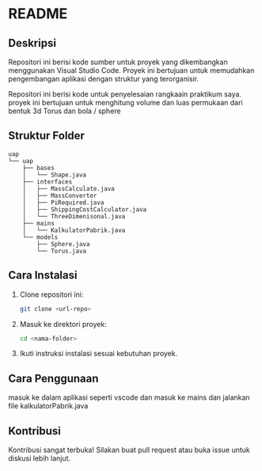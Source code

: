 # README

## Deskripsi

Repositori ini berisi kode sumber untuk proyek yang dikembangkan menggunakan Visual Studio Code. Proyek ini bertujuan untuk memudahkan pengembangan aplikasi dengan struktur yang terorganisir.

Repositori ini berisi kode untuk penyelesaian rangkaain praktikum saya. proyek ini bertujuan untuk menghitung volume dan luas permukaan dari bentuk 3d Torus dan bola / sphere

## Struktur Folder
```
uap
└── uap
    ├── bases
    │   └── Shape.java
    ├── interfaces
    │   ├── MassCalculate.java
    │   ├── MassConverter
    │   ├── PiRequired.java
    │   ├── ShippingCostCalculator.java
    │   └── ThreeDimenisonal.java
    ├── mains
    │   └── KalkulatorPabrik.java
    └── models
        ├── Sphere.java
        └── Torus.java
```
        

## Cara Instalasi

1. Clone repositori ini:
    ```bash
    git clone <url-repo>
    ```
2. Masuk ke direktori proyek:
    ```bash
    cd <nama-folder>
    ```
3. Ikuti instruksi instalasi sesuai kebutuhan proyek.


## Cara Penggunaan

masuk ke dalam aplikasi seperti vscode dan masuk ke mains dan jalankan file kalkulatorPabrik.java 

## Kontribusi

Kontribusi sangat terbuka! Silakan buat pull request atau buka issue untuk diskusi lebih lanjut.

